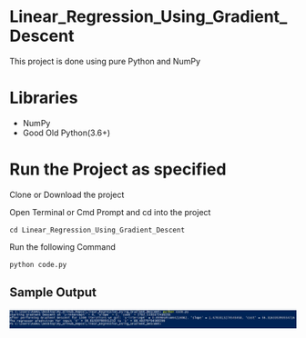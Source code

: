 # Linear_Regression_Using_Gradient_Descent

This project is done using pure Python and NumPy

# Libraries

- NumPy
- Good Old Python(3.6+)

# Run the Project as specified

Clone or Download the project

Open Terminal or Cmd Prompt and cd into the project

```
cd Linear_Regression_Using_Gradient_Descent
```

Run the following Command

```
python code.py
```

## Sample Output

<img src="img/shot1.jpg" alt="output">
